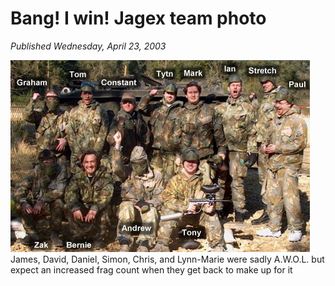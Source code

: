# Bang! I win! Jagex team photo
*Published Wednesday, April 23, 2003*

<a class="rsc-image rsc-image-thumb" href="/images/paintball.jpg"><img src="/images/paintball.jpg"></a>
James, David, Daniel, Simon, Chris, and Lynn-Marie were sadly A.W.O.L. but expect an increased frag count when they get back to make up for it